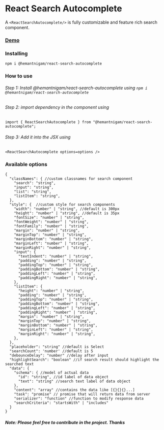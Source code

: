 
  

# React Search Autocomplete
A `<ReactSearchAutocomplete/>` is fully customizable and feature rich search component.

### [Demo](https://react-search-autocomplete.netlify.app/)
### Installing
`npm i @hemantnigam/react-search-autocomplete`

### How to use

###### Step 1: Install @hemantnigam/react-search-autocomplete using `npm i @hemantnigam/react-search-autocomplete`
###### Step 2: import dependency in the component using
```import { ReactSearchAutocomplete } from "@hemantnigam/react-search-autocomplete";```

###### Step 3: Add it into the JSX using
```<ReactSearchAutocomplete options=options />```

### Available options
```
{
  "classNames": { //custom classnames for search component
    "search": "string",
    "input": "string",
    "list": "string",
    "listItem": "string",
  },
  "style": {  //custom style for search components
    "width": "number" | "string", //default is 300px
    "height": "number" | "string", //default is 35px
    "fontSize": "number" | "string",
    "fontWeight": "number" | "string",
    "fontFamily": "number" | "string",
    "margin": "number" | "string",
    "marginTop": "number" | "string",
    "marginBottom": "number" | "string",
    "marginLeft": "number" | "string",
    "marginRight": "number" | "string",
    "input": {
      "textIndent": "number" | "string",
      "padding": "number" | "string",
      "paddingTop": "number" | "string",
      "paddingBottom": "number" | "string",
      "paddingLeft": "number" | "string",
      "paddingRight": "number" | "string",
    },
    "listItem": {
      "height": "number" | "string",
      "padding": "number" | "string",
      "paddingTop": "number" | "string",
      "paddingBottom": "number" | "string",
      "paddingLeft": "number" | "string",
      "paddingRight": "number" | "string",
      "margin": "number" | "string",
      "marginTop": "number" | "string",
      "marginBottom": "number" | "string",
      "marginLeft": "number" | "string",
      "marginRight": "number" | "string",
    },
  },
  "placeholder": "string" //default is Select
  "searchCount": 'number' //default is 5
  "debounceDelay": "number" //delay after input
  "highlightSearch": "boolean" //if search result should highlight the searched text
  "data": {
    "schema": { //model of actual data
      "id": "string", //id label of data object
      "text": "string" //search text label of data object
    },
    "content": "array" //contains the data like [{}{}{}...]
    "task": "promise" // promise that will return data from server
    "serializer": "function" //function to modify response data
    "searchCriteria": "startsWith" | "includes"
  }
}
```

##### Note: Please feel free to contribute in the project. Thanks